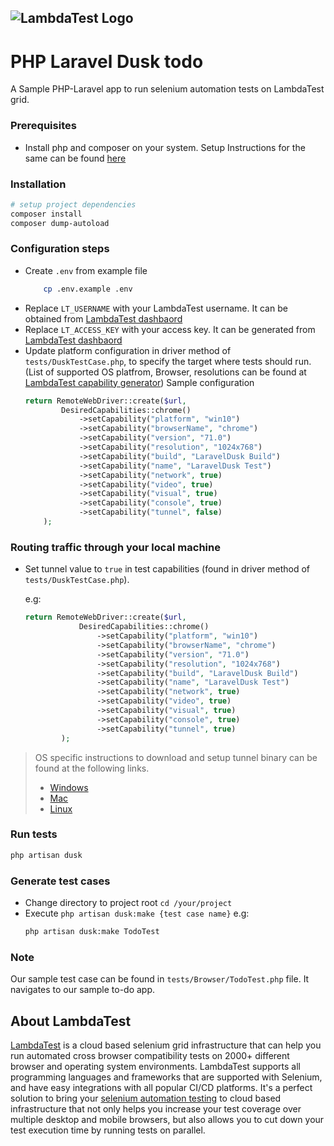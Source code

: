 ![LambdaTest Logo](https://www.lambdatest.com/static/images/logo.svg)
---

# PHP Laravel Dusk todo
A Sample PHP-Laravel app to run selenium automation tests on LambdaTest grid. 

### Prerequisites
- Install php and composer on your system. Setup Instructions for the same can be found  [here](https://www.lambdatest.com/support/docs/display/TD/Quick+Guide+To+Run+PHP+Tests+on+LambdaTest+Selenium+Grid) 

### Installation
```bash
# setup project dependencies
composer install
composer dump-autoload
```

### Configuration steps
- Create `.env` from example file
    ```bash
        cp .env.example .env
    ```
- Replace `LT_USERNAME` with your LambdaTest username. It can be obtained from [LambdaTest dashbaord](https://automation.lambdatest.com/)
- Replace `LT_ACCESS_KEY` with your access key. It can be generated from [LambdaTest dashbaord](https://automation.lambdatest.com/) 
- Update platform configuration in driver method of `tests/DuskTestCase.php`, to specify the target where tests should run. (List of supported OS platfrom, Browser, resolutions can be found at [LambdaTest capability generator](https://www.lambdatest.com/capabilities-generator/)) 
 Sample configuration
    ```php
    return RemoteWebDriver::create($url, 
            DesiredCapabilities::chrome()
                ->setCapability("platform", "win10")
                ->setCapability("browserName", "chrome")
                ->setCapability("version", "71.0")
                ->setCapability("resolution", "1024x768")
                ->setCapability("build", "LaravelDusk Build")
                ->setCapability("name", "LaravelDusk Test")
                ->setCapability("network", true)
                ->setCapability("video", true)
                ->setCapability("visual", true)
                ->setCapability("console", true)
                ->setCapability("tunnel", false)
        );
    ```



###  Routing traffic through your local machine
- Set tunnel value to `true` in test capabilities (found in driver method of `tests/DuskTestCase.php`). 

    e.g:
    ```php
    return RemoteWebDriver::create($url, 
                DesiredCapabilities::chrome()
                    ->setCapability("platform", "win10")
                    ->setCapability("browserName", "chrome")
                    ->setCapability("version", "71.0")
                    ->setCapability("resolution", "1024x768")
                    ->setCapability("build", "LaravelDusk Build")
                    ->setCapability("name", "LaravelDusk Test")
                    ->setCapability("network", true)
                    ->setCapability("video", true)
                    ->setCapability("visual", true)
                    ->setCapability("console", true)
                    ->setCapability("tunnel", true)
            );
    ```
> OS specific instructions to download and setup tunnel binary can be found at the following links.
>    - [Windows](https://www.lambdatest.com/support/docs/display/TD/Local+Testing+For+Windows)
>    - [Mac](https://www.lambdatest.com/support/docs/display/TD/Local+Testing+For+MacOS)
>    - [Linux](https://www.lambdatest.com/support/docs/display/TD/Local+Testing+For+Linux) 

### Run tests
```bash
php artisan dusk
```

### Generate test cases
- Change directory to project root `cd /your/project`
- Execute `php artisan dusk:make {test case name}` 
    e.g:
    ```bash
    php artisan dusk:make TodoTest
    ```
### Note
Our sample test case can be found in `tests/Browser/TodoTest.php` file. It navigates to our sample to-do app.

## About LambdaTest
[LambdaTest](https://www.lambdatest.com/) is a cloud based selenium grid infrastructure that can help you run automated cross browser compatibility tests on 2000+ different browser and operating system environments. LambdaTest supports all programming languages and frameworks that are supported with Selenium, and have easy integrations with all popular CI/CD platforms. It's a perfect solution to bring your [selenium automation testing](https://www.lambdatest.com/selenium-automation) to cloud based infrastructure that not only helps you increase your test coverage over multiple desktop and mobile browsers, but also allows you to cut down your test execution time by running tests on parallel.
